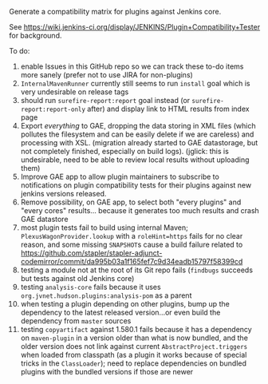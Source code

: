 Generate a compatibility matrix for plugins against Jenkins core.

See https://wiki.jenkins-ci.org/display/JENKINS/Plugin+Compatibility+Tester for background.

To do:

1. enable Issues in this GitHub repo so we can track these to-do items more sanely (prefer not to use JIRA for non-plugins)
1. `InternalMavenRunner` currently still seems to run `install` goal which is very undesirable on release tags
1. should run `surefire-report:report` goal instead (or `surefire-report:report-only` after) and display link to HTML results from index page
1. Export *everything* to GAE, dropping the data storing in XML files (which pollutes the filesystem and can be easily delete if we are careless) and processing with XSL. (migration already started to GAE datastorage, but not completely finished, especially on build logs). (jglick: this is undesirable, need to be able to review local results without uploading them)
1. Improve GAE app to allow plugin maintainers to subscribe to notifications on plugin compatibility tests for their plugins against new jenkins versions released.
1. Remove possibility, on GAE app, to select both "every plugins" and "every cores" results... because it generates too much results and crash GAE datastore
1. most plugin tests fail to build using internal Maven; `PlexusWagonProvider.lookup` with a `roleHint=https` fails for no clear reason, and some missing `SNAPSHOT`s cause a build failure related to https://github.com/stapler/stapler-adjunct-codemirror/commit/da995b03a1f165fef7c9d34eadb15797f58399cd
1. testing a module not at the root of its Git repo fails (`findbugs` succeeds but tests against old Jenkins core)
1. testing `analysis-core` fails because it uses `org.jvnet.hudson.plugins:analysis-pom` as a parent
1. when testing a plugin depending on other plugins, bump up the dependency to the latest released version…or even build the dependency from `master` sources
1. testing `copyartifact` against 1.580.1 fails because it has a dependency on `maven-plugin` in a version older than what is now bundled, and the older version does not link against current `AbstractProject.triggers` when loaded from classpath (as a plugin it works because of special tricks in the `ClassLoader`); need to replace dependencies on bundled plugins with the bundled versions if those are newer
